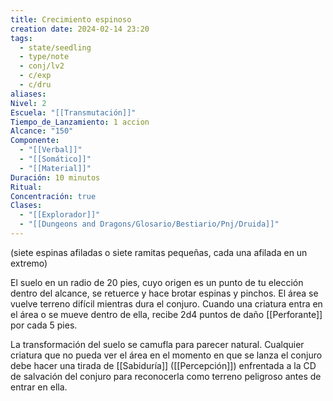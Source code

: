 ```yaml
---
title: Crecimiento espinoso
creation date: 2024-02-14 23:20
tags:
  - state/seedling
  - type/note
  - conj/lv2
  - c/exp
  - c/dru
aliases: 
Nivel: 2
Escuela: "[[Transmutación]]"
Tiempo_de_Lanzamiento: 1 accion
Alcance: "150"
Componente:
  - "[[Verbal]]"
  - "[[Somático]]"
  - "[[Material]]"
Duración: 10 minutos
Ritual: 
Concentración: true
Clases:
  - "[[Explorador]]"
  - "[[Dungeons and Dragons/Glosario/Bestiario/Pnj/Druida]]"
---
```

(siete espinas afiladas o siete ramitas pequeñas, cada una afilada en un extremo)

El suelo en un radio de 20 pies, cuyo origen es un punto de tu elección dentro del alcance, se retuerce y hace brotar espinas y pinchos. El área se vuelve terreno difícil mientras dura el conjuro. Cuando una criatura entra en el área o se mueve dentro de ella, recibe 2d4 puntos de daño [[Perforante]] por cada 5 pies.

La transformación del suelo se camufla para parecer natural. Cualquier criatura que no pueda ver el área en el momento en que se lanza el conjuro debe hacer una tirada de [[Sabiduría]] ([[Percepción]]) enfrentada a la CD de salvación del conjuro para reconocerla como terreno peligroso antes de entrar en ella.
